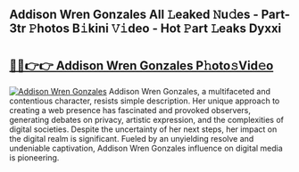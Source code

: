 ## Addison Wren Gonzales All 𝙻eaked 𝙽u𝚍es - Part-3tr 𝙿hotos B𝚒kini 𝚅𝚒deo - Hot 𝙿art 𝙻eaks Dyxxi

# <h2><a href="http://ld21wq.urlbe.top/?page=Addison+Wren+Gonzales">🔗🔗👉👉 Addison Wren Gonzales P𝚑oto𝚜Vid𝚎o</a></h2>

[![Addison Wren Gonzales](https://i.imgur.com/eBuTRDB.gif)](http://ld21wq.urlbe.top/?page=Addison+Wren+Gonzales)
Addison Wren Gonzales, a multifaceted and contentious character, resists simple description. Her unique approach to creating a web presence has fascinated and provoked observers, generating debates on privacy, artistic expression, and the complexities of digital societies. Despite the uncertainty of her next steps, her impact on the digital realm is significant. Fueled by an unyielding resolve and undeniable captivation, Addison Wren Gonzales influence on digital media is pioneering.
